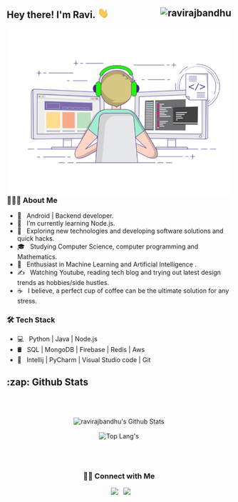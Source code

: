 <h2> Hey there! I'm Ravi. <img src="Hi.gif" width="25"> <img src="https://komarev.com/ghpvc/?username=ravirajbandhu&color=blue&style=flat" alt="ravirajbandhu" align="right" style = "float : right"/></h2>
<img align="right" alt="GIF" src="gif3.gif" width="500"/>

<h3> 👨🏻‍💻 About Me </h3>

- 💼 &nbsp; Android | Backend developer.
- 🔭 &nbsp; I’m currently learning Node.js.
- 🤔 &nbsp; Exploring new technologies and developing software solutions and quick hacks.
- 🎓 &nbsp; Studying Computer Science, computer programming and Mathematics.
- 🌱 &nbsp; Enthusiast in Machine Learning and Artificial Intelligence .
- ✍️ &nbsp; Watching Youtube, reading tech blog and trying out latest design trends as hobbies/side hustles.
- ☕ &nbsp; I believe, a perfect cup of coffee can be the ultimate solution for any stress.

<h3>🛠 Tech Stack</h3>

- 💻 &nbsp; Python | Java | Node.js
- 🛢 &nbsp; SQL | MongoDB | Firebase | Redis | Aws
- 🔧 &nbsp; Intellij | PyCharm | Visual Studio code | Git
  <br>


<h2>:zap: Github Stats </h2>

</br>
</br>

<p align="center">
    <!-- ![Ravi's Github Stats](https://github-readme-stats.vercel.app/api?username=ravirajbandhu&show_icons=true&title_color=fff&icon_color=79ff97&text_color=9f9f9f&bg_color=151515) -->
    <img align="center" src="https://github-readme-stats.vercel.app/api?username=ravirajbandhu&include_all_commits=true&count_private=true&show_icons=true&theme=dark" alt="ravirajbandhu's Github Stats">
</p>

<p align="center">
  <img align="center" src="https://github-readme-stats.vercel.app/api/top-langs/?username=ravirajbandhu&layout=compact&hide=jupyter%20notebook&theme=dark" alt="Top Lang's" />
</p>

</br>
</br>

<center> <h3> 🤝🏻 Connect with Me </h3> </center>

<p align="center"> 
&nbsp; <a href="mailto:rrb8319@gmail.com" target="_blank" rel="noopener noreferrer"><img src="https://img.icons8.com/plasticine/100/000000/gmail.png"  width="50" /></a>
&nbsp; <a href="https://www.linkedin.com/in/ravirajbandhu/" target="_blank" rel="noopener noreferrer"><img src="https://img.icons8.com/plasticine/100/000000/linkedin.png" width="50" /></a>
</p>
